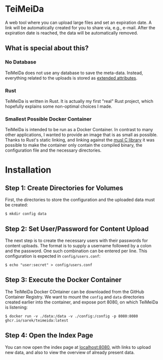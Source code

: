 # TeiMeiDa

A web tool where you can upload large files and set an expiration date. A link
will be automatically created for you to share via, e.g., e-mail. After the
expiration date is reached, the data will be automatically removed.

## What is special about this?

### No Database

TeiMeiDa does not use any database to save the meta-data. Instead, everything
related to the uploads is stored as [extended attributes](https://en.wikipedia.org/wiki/Extended_file_attributes).

### Rust

TeiMeiDa is written in Rust. It is actually my first "real" Rust project, which
hopefully explains some non-optimal choices I made.

### Smallest Possible  Docker Container

TeiMeiDa is intended to be run as a Docker Container. In contrast to many other
applications, I wanted to provide an image that is as small as possible. Thanks
to Rust's static linking, and linking against the [musl C library](https://musl.libc.org/)
it was possible to make the container only contain the compiled binary, the
configuration file and the necessary directories.

# Installation

## Step 1: Create Directories for Volumes

First, the directories to store the configuration and the uploaded data must be created:

```
$ mkdir config data
```

## Step 2: Set User/Password for Content Upload

The next step is to create the necessary users with their passwords for content uploads. The format is to supply
a username followed by a colon and the password. One such combination can be entered per line. This configuration
is expected in `config/users.conf`:

```
$ echo "user:secret" > config/users.conf
```

## Step 3: Execute the Docker Container

The TeiMeiDa Docker COntainer can be downloaded from the GitHub Container Registry. We want to mount the `config` and `data` directories created earlier into the container, and expose port 8080, on which TeiMeiDa is listening:

```
$ docker run -v ./data:/data -v ./config:/config -p 8080:8080 ghcr.io/sarek/teimeida:latest
```

## Step 4: Open the Index Page

You can now open the index page at [localhost:8080](http://localhost:8080), with links to upload new data, and also to view the overview of already present data.
